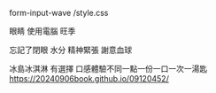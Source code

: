 form-input-wave
/style.css


眼睛
使用電腦
旺季

忘記了閉眼
水分
 精神緊張 謝意血球

 冰島冰淇淋
 有選擇
 口感體驗不同一點一份一口一次一湯匙
https://20240906book.github.io/09120452/
